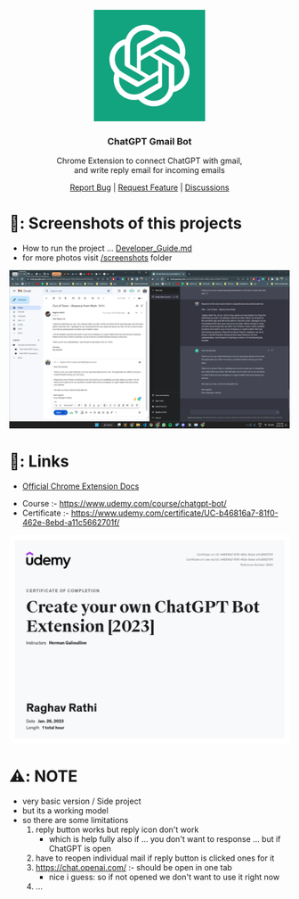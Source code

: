 
<p align="center">
  <a href="#" target="_blank">
    <img src="./chrome-extension/logo.png" alt="logo" width="200">
  </a>
</p>

<h3 align="center"> <b>ChatGPT Gmail Bot</b> </h3>

<div align="center">
  <p> Chrome Extension to connect ChatGPT with gmail, <br> and write reply email for incoming emails </p>

<a href="https://github.com/withrvr/ChatGPT-Gmail-Bot/issues/new?template=bug_report.md" target="_blank">Report Bug</a>
|
<a href="https://github.com/withrvr/ChatGPT-Gmail-Bot/issues/new?template=feature_request.md" target="_blank">Request Feature</a>
|
<a href="https://github.com/withrvr/ChatGPT-Gmail-Bot/discussions" target="_blank">Discussions</a>

</div>

<!-- <h3 align="center">
   <a href="./screenshots/" target="_blank"><b>Screenshots of this project</b></a>
</h3> -->

# 📸: Screenshots of this projects

- How to run the project ... [Developer_Guide.md](./Developer_Guide.md)
- for more photos visit [/screenshots](./screenshots/) folder

<!-- ![output-1](./screenshots/output-1.png) -->
![output-3](./screenshots/output-3.png)

# 🔗: Links

- [Official Chrome Extension Docs](https://developer.chrome.com/docs/extensions/)
<!-- - Deployed extension link here -->
- Course :- https://www.udemy.com/course/chatgpt-bot/
- Certificate :- https://www.udemy.com/certificate/UC-b46816a7-81f0-462e-8ebd-a11c5662701f/

![Certificate](./screenshots/certificate.jpg)

# ⚠️: NOTE

- very basic version / Side project
- but its a working model
- so there are some limitations
  1. reply button works but reply icon don't work
     - which is help fully also if ... you don't want to response ... but if ChatGPT is open
  2. have to reopen individual mail if reply button is clicked ones for it
  3. https://chat.openai.com/ :- should be open in one tab
     - nice i guess: so if not opened we don't want to use it right now
  4. ...
